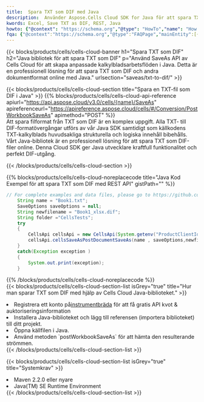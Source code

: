 ```yaml
---
title:  Spara TXT som DIF med Java
description:  Använder Aspose.Cells Cloud SDK for Java för att spara TXT-formatfil som DIF-formatfil.
kwords: Excel, Save TXT as DIF, REST, Java
howto: {"@context": "https://schema.org","@type": "HowTo","name": "How to save TXT as DIF using the Cells Cloud Java library.","description": "How to save TXT as DIF using the Cells Cloud Java library.","image": {"@type": "ImageObject"},"url": "/java/saveas/txt-to-dif/","step": [{ "@type": "HowToStep","name": "How to save TXT as DIF using the Cells Cloud Java library. step 1", "image": {"@type": "ImageObject",},"url": "/java/saveas/txt-to-dif/","text": "Register an account at <a href='https://dashboard.aspose.cloud/'>Dashboard</a> to get free API quota & authorization details",},{ "@type": "HowToStep","name": "How to save TXT as DIF using the Cells Cloud Java library. step 1", "image": {"@type": "ImageObject",},"url": "/java/saveas/txt-to-dif/","text": "Install Java library and add the reference (import the library) to your project.",},{ "@type": "HowToStep","name": "How to save TXT as DIF using the Cells Cloud Java library. step 1", "image": {"@type": "ImageObject",},"url": "/java/saveas/txt-to-dif/","text": "Open the source file in Java.",},{ "@type": "HowToStep","name": "How to save TXT as DIF using the Cells Cloud Java library. step 1", "image": {"@type": "ImageObject",},"url": "/java/saveas/txt-to-dif/","text": "Use the `postWorkbookSaveAs` method to retrieve the resulting stream.",}, ],"supply": {"@type": "HowToSupply","name": "document"},"tool": [{"@type": "HowToTool","name": "IntelliJ IDEA, Visual Studio Code, Eclipse"},{"@type": "HowToTool","name": "Aspose Cells"}],"totalTime": "PT6M"}
fqa: {"@context":"https://schema.org","@type":"FAQPage","mainEntity":[{"@type":"Question","name":"Why save file as other formats file in C# using REST API?","acceptedAnswer":{"@type":"Answer","text":"Documents are encoded in many ways, and some files may be incompatible with the software you use. To open and read such files, just save them as appropriate file formats.<br/><ol><li>Install .NET SDK and add the reference (import the library) to your project.</li><li>Open the source file in C# using REST API.</li><li>Call the PostWorkbookSaveAsRequest() method, passing an output filename with required extension.</li><li>Get the result of save as a separate file.</li></ol>"}},{"@type":"Question","name":"What file formats can I save as with your C# library?","acceptedAnswer":{"@type":"Answer","text":"We support a variety of file formats for conversion using .NET library, including XLSX, Excel, xls , PDF, CSV, HTML, Markdown, XML, PNG, JPG, TIFF, Json, TXT and many more."}},{"@type":"Question","name":"What is the maximum allowed file size for conversion using this .NET library?","acceptedAnswer":{"@type":"Answer","text":"There are no file size limits for format conversions using .NET library."}}]}
---
```

{{< blocks/products/cells/cells-cloud-banner h1="Spara TXT som DIF" h2="Java bibliotek för att spara TXT som DIF" p="Använd SaveAs API av Cells Cloud för att skapa anpassade kalkylbladsarbetsflöden i Java. Detta är en professionell lösning för att spara TXT som DIF och andra dokumentformat online med Java." urlsection="saveas/txt-to-dif/" >}}

{{< blocks/products/cells/cells-cloud-section title="Spara en TXT-fil som DIF i Java" >}}
{{% blocks/products/cells/cells-cloud-api-reference apiurl="https://api.aspose.cloud/v3.0/cells/{name}/SaveAs" apireferenceurl="https://apireference.aspose.cloud/cells/#/Conversion/PostWorkbookSaveAs" apimethod="POST" %}}
<br/>
Att spara filformat från TXT som DIF är en komplex uppgift. Alla TXT- till DIF-formatövergångar utförs av vår Java SDK samtidigt som källkodens TXT-kalkylblads huvudsakliga strukturella och logiska innehåll bibehålls. Vårt Java-bibliotek är en professionell lösning för att spara TXT som DIF-filer online. Denna Cloud SDK ger Java utvecklare kraftfull funktionalitet och perfekt DIF-utgång.

{{< /blocks/products/cells/cells-cloud-section >}}

{{% blocks/products/cells/cells-cloud-noreplacecode title="Java Kod Exempel för att spara TXT som DIF med REST API" gistPath="" %}}
  
```java
// For complete examples and data files, please go to https://github.com/aspose-cells-cloud/aspose-cells-cloud-java/
    String name = "Book1.txt";
    SaveOptions saveOptions = null;
    String newfilename = "Book1_xlsx.dif";
    String folder ="CellsTests";
    try 
    {
        CellsApi cellsApi = new CellsApi(System.getenv("ProductClientId"), System.getenv("ProductClientSecret"));
        cellsApi.cellsSaveAsPostDocumentSaveAs(name , saveOptions,newfilename,false,false,folder,null,null,null,true);                       
    }
    catch(Exception exception )
    {
        System.out.print(exception);
    }
```
  
{{% /blocks/products/cells/cells-cloud-noreplacecode %}}
<br/>
{{< blocks/products/cells/cells-cloud-section-list isGrey="true" title="Hur man sparar TXT som DIF med hjälp av Cells Cloud Java-biblioteket." >}}
<li> Registrera ett konto på<a href="https://dashboard.aspose.cloud/">instrumentbräda</a> för att få gratis API kvot & auktoriseringsinformation</li>
<li>Installera Java-biblioteket och lägg till referensen (importera biblioteket) till ditt projekt.</li>
<li>Öppna källfilen i Java.</li>
<li>Använd metoden `postWorkbookSaveAs` för att hämta den resulterande strömmen.</li>
{{< /blocks/products/cells/cells-cloud-section-list >}}

{{< blocks/products/cells/cells-cloud-section-list isGrey="true" title="Systemkrav" >}}
<li>Maven 2.2.0 eller nyare</li>
<li>Java(TM) SE Runtime Environment</li>
{{< /blocks/products/cells/cells-cloud-section-list >}}
